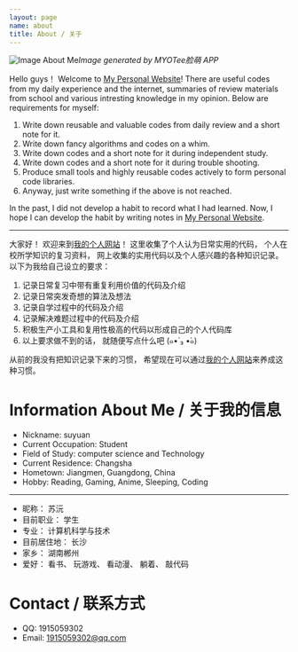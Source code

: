```yaml
---
layout: page
name: about
title: About / 关于
---
```


![Image About Me](/gallery/FaceQ1583444636773.png)*Image generated by MYOTee脸萌 APP*
<!-- more -->

Hello guys！ 
Welcome to [My Personal Website](/)!
There are useful codes from my daily experience and the internet, summaries of review materials from school and various intresting knowledge in my opinion. Below are requirements for myself:

1. Write down reusable and valuable codes from daily review and a short note for it.
2. Write down fancy algorithms and codes on a whim.
3. Write down codes and a short note for it during independent study.
4. Write down codes and a short note for it during trouble shooting.
5. Produce small tools and highly reusable codes actively to form personal code libraries.
6. Anyway, just write something if the above is not reached.

In the past, I did not develop a habit to record what I had learned. Now, I hope I can develop the habit by writing notes in [My Personal Website](/).

---

大家好！ 
欢迎来到[我的个人网站](/)！ 
这里收集了个人认为日常实用的代码， 个人在校所学知识的复习资料， 网上收集的实用代码以及个人感兴趣的各种知识记录。 以下为我给自己设立的要求： 

1. 记录日常复习中带有重复利用价值的代码及介绍
2. 记录日常突发奇想的算法及想法
3. 记录自学过程中的代码及介绍
4. 记录解决难题过程中的代码及介绍
5. 积极生产小工具和复用性极高的代码以形成自己的个人代码库
6. 以上要求做不到的话， 就随便写点什么吧 (๑•́ ₃ •̀๑)

从前的我没有把知识记录下来的习惯， 希望现在可以通过[我的个人网站](/)来养成这种习惯。

# Information About Me / 关于我的信息

- Nickname: suyuan
- Current Occupation: Student
- Field of Study: computer science and Technology
- Current Residence: Changsha
- Hometown: Jiangmen, Guangdong, China
- Hobby: Reading, Gaming, Anime, Sleeping, Coding

---

- 昵称： 苏沅
- 目前职业： 学生
- 专业： 计算机科学与技术
- 目前居住地： 长沙
- 家乡： 湖南郴州
- 爱好： 看书、 玩游戏、 看动漫、 躺着、 敲代码

# Contact / 联系方式

- QQ: 1915059302
- Email: 1915059302@qq.com
